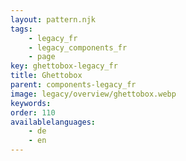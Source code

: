 ```yaml
---
layout: pattern.njk
tags: 
    - legacy_fr
    - legacy_components_fr
    - page
key: ghettobox-legacy_fr
title: Ghettobox
parent: components-legacy_fr
image: legacy/overview/ghettobox.webp
keywords: 
order: 110
availablelanguages: 
    - de
    - en
---
```


